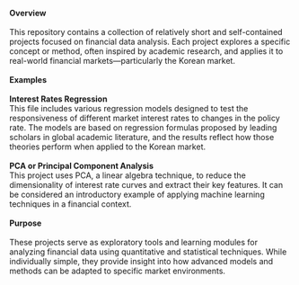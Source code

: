 **Overview**</br>
</br>
This repository contains a collection of relatively short and self-contained projects focused on financial data analysis. Each project explores a specific concept or method, often inspired by academic research, and applies it to real-world financial markets—particularly the Korean market.</br>
</br>
**Examples**</br>
</br>
**Interest Rates Regression**</br>
This file includes various regression models designed to test the responsiveness of different market interest rates to changes in the policy rate. The models are based on regression formulas proposed by leading scholars in global academic literature, and the results reflect how those theories perform when applied to the Korean market.</br>
</br>
**PCA or Principal Component Analysis**</br>
This project uses PCA, a linear algebra technique, to reduce the dimensionality of interest rate curves and extract their key features. It can be considered an introductory example of applying machine learning techniques in a financial context.</br>
</br>
**Purpose**</br>
</br>
These projects serve as exploratory tools and learning modules for analyzing financial data using quantitative and statistical techniques. While individually simple, they provide insight into how advanced models and methods can be adapted to specific market environments.


